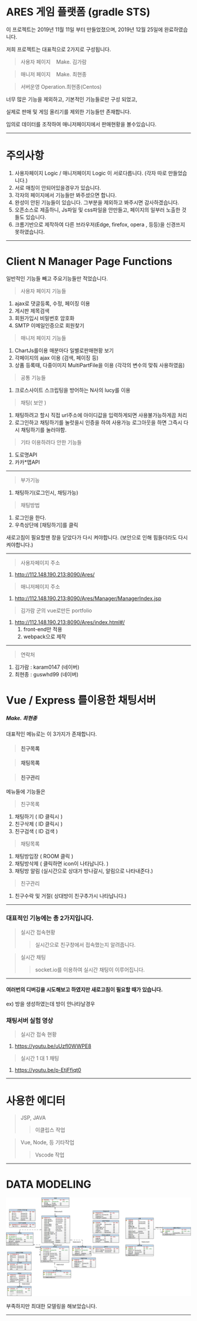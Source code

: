 # ARES 게임 플랫폼 (gradle STS)

이 프로젝트는 2019년 11월 11일 부터 만들었졌으며,  2019년 12월 25일에 완료하였습니다.

저희 프로젝트는 대표적으로 2가지로 구성됩니다.
> 사용자 페이지 &nbsp;&nbsp; Make. 김가람

> 매니저 페이지 &nbsp;&nbsp; Make. 최현종

> 서버운영 Operation.최현종(Centos)

너무 많은 기능을 제외하고, 기본적인 기능들로만 구성
되었고,

실제로 판매 및 게임 올리기를 제외한 기능들만 존재합니다.

임의로 데이터를 조작하여 매니저페이지에서 판매현황을 볼수있습니다.

-----------------------------------------

# 주의사항

1. 사용자페이지 Logic /  매니저페이지 Logic 이 서로다릅니다. (각자 따로 만들었습니다.)
2. 서로 매칭이 안되어있을경우가 있습니다.
3. 각자의 페이지에서 기능들만 봐주셨으면 합니다.
4. 완성이 안된 기능들이 있습니다. 그부분을 제외하고 봐주시면 감사하겠습니다.
5. 오픈소스로 제출하니, Js파일 및 css파일을 안만들고, 페이지의 일부러 노출한 것들도 있습니다.
6. 크롬기반으로 제작하여 다른 브라우저(Edge, firefox, opera , 등등)을 신경쓰지
못하였습니다.

------------------------------------
# Client N Manager Page Functions
일반적인 기능들 빼고 주요기능들만 적었습니다.
> 사용자 페이지 기능들
1. ajax로 댓글등록, 수정, 페이징 이용
2. 게시판 제목검색
3. 회원가입시 비밀번호 암호화
4. SMTP 이메일인증으로 회원찾기
> 매니저 페이지 기능들
1. ChartJs를이용 매분마다 일별로판매현황 보기
2. 각페이지의 ajax 이용 (검색, 페이징 등)
3. 상품 등록때, 다중이미지 MultiPartFile을 이용 (각각의 변수의 맞춰 사용하였음)
>공통 기능들
1. 크로스사이트 스크립팅을 방어하는 N사의 lucy를 이용

>채팅( 보안 )
1. 채팅하려고 할시 직접 url주소에 아이디값을 입력하게되면 사용불가능하게끔 처리
2. 로그인하고 채팅하기를 눌럿을시 인증을 하여 사용가능 로그아웃을 하면 그즉시 다시 채팅하기를 눌러야함.

>기타 이용하려다 안한 기능들
1. 도로명API
2. 카카*맵API
----------------------------------------

> 부가기능
1. 채팅하기(로그인시, 채팅가능)

>채팅방법
1. 로그인을 한다.
2. 우측상단에 [채팅하기]를 클릭

새로고침이 필요할땐 창을 닫았다가 다시 켜야합니다.
(보안으로 인해 힘들더라도 다시켜야합니다.)


----------------------------------------

>사용자페이지 주소
1. http://112.148.190.213:8090/Ares/

>매니저페이지 주소
1. http://112.148.190.213:8090/Ares/Manager/ManagerIndex.jsp

>김가람 군의 vue로만든 portfolio
1. http://112.148.190.213:8090/Ares/index.html#/
   1. front-end만 적용
   2. webpack으로 제작
-----------------------------

>연락처
1. 김가람 : karam0147 (네이버)
2. 최현종 : guswhd99 (네이버)


# Vue / Express 를이용한 채팅서버
##### Make. 최현종
대표적인 메뉴로는 이 3가지가 존재합니다.
> #### 친구목록

> #### 채팅목록

> #### 친구관리

메뉴들에 기능들은
> 친구목록
1. 채팅하기 ( ID 클릭시 )
2. 친구삭제 ( ID 클릭시 )
3. 친구검색 ( ID 검색 )

> 채팅목록
1. 채팅방입장 ( ROOM 클릭 )
2. 채팅방삭제 ( 클릭하면 icon이 나타납니다. )
3. 채팅방 알림 (실시간으로 상대가 방나갈시, 알림으로 나타내준다.)

> 친구관리
1. 친구수락 및 거절( 상대방이 친구추가시 나타납니다.)

--------
### 대표적인 기능에는 총 2가지입니다.

> 실시간 접속현황
>> 실시간으로 친구창에서 접속했는지 알려줍니다.

> 실시간 채팅
>> socket.io를 이용하여 실시간 채팅이 이루어집니다.

--------

#### 여러번의 디버깅을 시도해보고 하였지만 새로고침이 필요할 때가 있습니다.
ex) 방을 생성하였는데 방이 안나타날경우

### 채팅서버 실험 영상
> 실시간 접속 현황
1. https://youtu.be/uUzfl0WWPE8

> 실시간 1 대 1 채팅
1. https://youtu.be/p-EtjFfiqt0

---------------------------------------
# 사용한 에디터
> JSP, JAVA
>> 이클립스 작업

>Vue, Node, 등 기타작업
>> Vscode 작업

---------------------------------------
# DATA MODELING
![AresDataModel](/DataModel/AresDataModel.jpeg)

부족하지만 최대한 모델링을 해보았습니다.

-----------------------------------------
